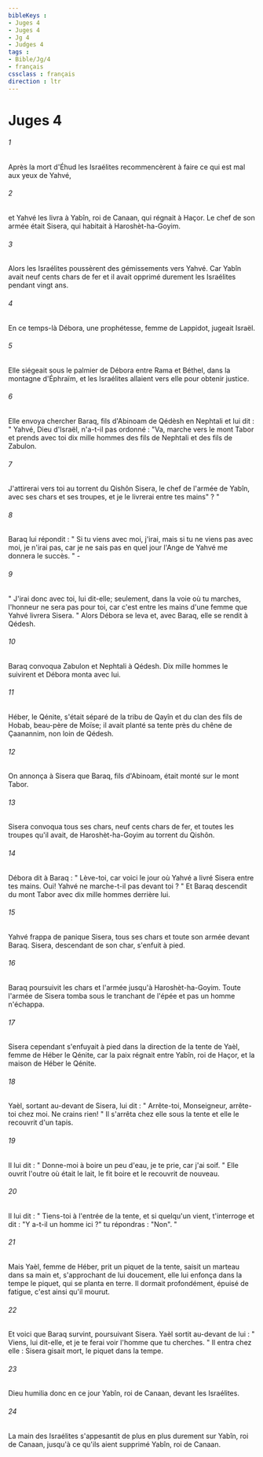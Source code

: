```yaml
---
bibleKeys : 
- Juges 4
- Juges 4
- Jg 4
- Judges 4
tags : 
- Bible/Jg/4
- français
cssclass : français
direction : ltr
---
```


# Juges 4

###### 1
Après la mort d'Éhud les Israélites recommencèrent à faire ce qui est mal aux yeux de Yahvé, 
###### 2
et Yahvé les livra à Yabîn, roi de Canaan, qui régnait à Haçor. Le chef de son armée était Sisera, qui habitait à Haroshèt-ha-Goyim. 
###### 3
Alors les Israélites poussèrent des gémissements vers Yahvé. Car Yabîn avait neuf cents chars de fer et il avait opprimé durement les Israélites pendant vingt ans. 
###### 4
En ce temps-là Débora, une prophétesse, femme de Lappidot, jugeait Israël. 
###### 5
Elle siégeait sous le palmier de Débora entre Rama et Béthel, dans la montagne d'Éphraïm, et les Israélites allaient vers elle pour obtenir justice. 
###### 6
Elle envoya chercher Baraq, fils d'Abinoam de Qédèsh en Nephtali et lui dit : " Yahvé, Dieu d'Israël, n'a-t-il pas ordonné : "Va, marche vers le mont Tabor et prends avec toi dix mille hommes des fils de Nephtali et des fils de Zabulon. 
###### 7
J'attirerai vers toi au torrent du Qishôn Sisera, le chef de l'armée de Yabîn, avec ses chars et ses troupes, et je le livrerai entre tes mains" ? " 
###### 8
Baraq lui répondit : " Si tu viens avec moi, j'irai, mais si tu ne viens pas avec moi, je n'irai pas, car je ne sais pas en quel jour l'Ange de Yahvé me donnera le succès. " - 
###### 9
" J'irai donc avec toi, lui dit-elle; seulement, dans la voie où tu marches, l'honneur ne sera pas pour toi, car c'est entre les mains d'une femme que Yahvé livrera Sisera. " Alors Débora se leva et, avec Baraq, elle se rendit à Qédesh. 
###### 10
Baraq convoqua Zabulon et Nephtali à Qédesh. Dix mille hommes le suivirent et Débora monta avec lui. 
###### 11
Héber, le Qénite, s'était séparé de la tribu de Qayîn et du clan des fils de Hobab, beau-père de Moïse; il avait planté sa tente près du chêne de Çaanannim, non loin de Qédesh. 
###### 12
On annonça à Sisera que Baraq, fils d'Abinoam, était monté sur le mont Tabor. 
###### 13
Sisera convoqua tous ses chars, neuf cents chars de fer, et toutes les troupes qu'il avait, de Haroshèt-ha-Goyim au torrent du Qishôn. 
###### 14
Débora dit à Baraq : " Lève-toi, car voici le jour où Yahvé a livré Sisera entre tes mains. Oui! Yahvé ne marche-t-il pas devant toi ? " Et Baraq descendit du mont Tabor avec dix mille hommes derrière lui. 
###### 15
Yahvé frappa de panique Sisera, tous ses chars et toute son armée devant Baraq. Sisera, descendant de son char, s'enfuit à pied. 
###### 16
Baraq poursuivit les chars et l'armée jusqu'à Haroshèt-ha-Goyim. Toute l'armée de Sisera tomba sous le tranchant de l'épée et pas un homme n'échappa. 
###### 17
Sisera cependant s'enfuyait à pied dans la direction de la tente de Yaèl, femme de Héber le Qénite, car la paix régnait entre Yabîn, roi de Haçor, et la maison de Héber le Qénite. 
###### 18
Yaèl, sortant au-devant de Sisera, lui dit : " Arrête-toi, Monseigneur, arrête-toi chez moi. Ne crains rien! " Il s'arrêta chez elle sous la tente et elle le recouvrit d'un tapis. 
###### 19
Il lui dit : " Donne-moi à boire un peu d'eau, je te prie, car j'ai soif. " Elle ouvrit l'outre où était le lait, le fit boire et le recouvrit de nouveau. 
###### 20
Il lui dit : " Tiens-toi à l'entrée de la tente, et si quelqu'un vient, t'interroge et dit : "Y a-t-il un homme ici ?" tu répondras : "Non". " 
###### 21
Mais Yaèl, femme de Héber, prit un piquet de la tente, saisit un marteau dans sa main et, s'approchant de lui doucement, elle lui enfonça dans la tempe le piquet, qui se planta en terre. Il dormait profondément, épuisé de fatigue, c'est ainsi qu'il mourut. 
###### 22
Et voici que Baraq survint, poursuivant Sisera. Yaèl sortit au-devant de lui : " Viens, lui dit-elle, et je te ferai voir l'homme que tu cherches. " Il entra chez elle : Sisera gisait mort, le piquet dans la tempe. 
###### 23
Dieu humilia donc en ce jour Yabîn, roi de Canaan, devant les Israélites. 
###### 24
La main des Israélites s'appesantit de plus en plus durement sur Yabîn, roi de Canaan, jusqu'à ce qu'ils aient supprimé Yabîn, roi de Canaan. 
